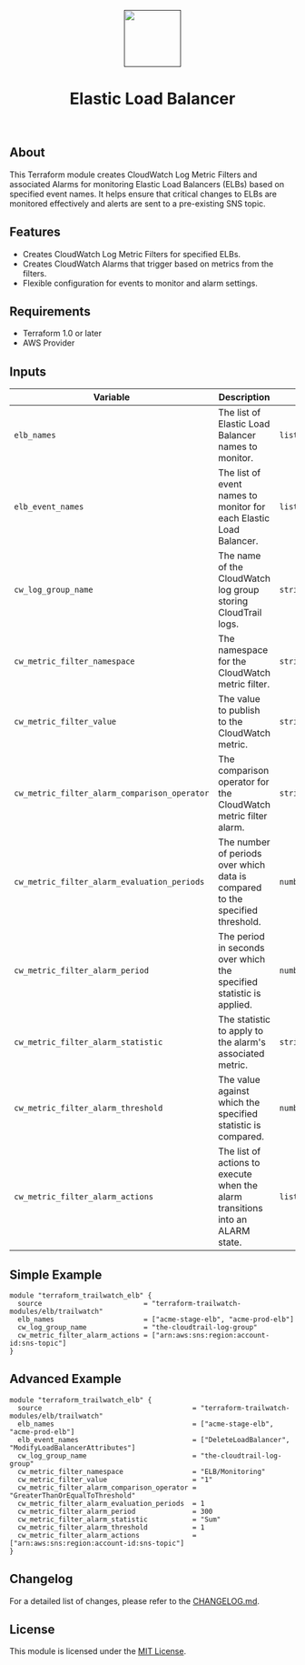 <p align="center">
  <a href="" title=""><img src="https://raw.githubusercontent.com/terraform-trailwatch-modules/art/refs/heads/main/logo.jpg" height="100" alt=""></a>
</p>

<h1 align="center">Elastic Load Balancer</h1>

<p align="center">
  <a href="https://github.com/terraform-trailwatch-modules/terraform-trailwatch-elb/releases" title="Releases"><img src="https://img.shields.io/badge/Release-1.0.1-1d1d1d?style=for-the-badge" alt=""></a>
  <a href="https://github.com/terraform-trailwatch-modules/terraform-trailwatch-elb/blob/main/LICENSE" title=""><img src="https://img.shields.io/badge/License-MIT-1d1d1d?style=for-the-badge" alt=""></a>
</p>

## About
This Terraform module creates CloudWatch Log Metric Filters and associated Alarms for monitoring Elastic Load Balancers (ELBs) based on specified event names. It helps ensure that critical changes to ELBs are monitored effectively and alerts are sent to a pre-existing SNS topic.

## Features
- Creates CloudWatch Log Metric Filters for specified ELBs.
- Creates CloudWatch Alarms that trigger based on metrics from the filters.
- Flexible configuration for events to monitor and alarm settings.

## Requirements
- Terraform 1.0 or later
- AWS Provider

## Inputs
| Variable                                     | Description                                                                                          | Type          | Default                                                   |
|----------------------------------------------|------------------------------------------------------------------------------------------------------|---------------|-----------------------------------------------------------|
| `elb_names`                                 | The list of Elastic Load Balancer names to monitor.                                                | `list(string)` | n/a                                                       |
| `elb_event_names`                           | The list of event names to monitor for each Elastic Load Balancer.                                 | `list(string)` | `["DeleteLoadBalancer", "ModifyLoadBalancerAttributes", "DeleteListener", "ModifyListener", "DeleteTargetGroup", "ModifyTargetGroup"]` |
| `cw_log_group_name`                         | The name of the CloudWatch log group storing CloudTrail logs.                                      | `string`      | n/a                                                       |
| `cw_metric_filter_namespace`                | The namespace for the CloudWatch metric filter.                                                    | `string`      | `ELB/Monitoring`                                         |
| `cw_metric_filter_value`                    | The value to publish to the CloudWatch metric.                                                     | `string`      | `1`                                                       |
| `cw_metric_filter_alarm_comparison_operator` | The comparison operator for the CloudWatch metric filter alarm.                                     | `string`      | `GreaterThanOrEqualToThreshold`                          |
| `cw_metric_filter_alarm_evaluation_periods` | The number of periods over which data is compared to the specified threshold.                       | `number`      | `1`                                                       |
| `cw_metric_filter_alarm_period`             | The period in seconds over which the specified statistic is applied.                                | `number`      | `300`                                                     |
| `cw_metric_filter_alarm_statistic`          | The statistic to apply to the alarm's associated metric.                                           | `string`      | `Sum`                                                    |
| `cw_metric_filter_alarm_threshold`          | The value against which the specified statistic is compared.                                       | `number`      | `1`                                                       |
| `cw_metric_filter_alarm_actions`            | The list of actions to execute when the alarm transitions into an ALARM state.                      | `list(string)` | `[]`                                                      |

## Simple Example
```hcl
module "terraform_trailwatch_elb" {
  source                         = "terraform-trailwatch-modules/elb/trailwatch"
  elb_names                      = ["acme-stage-elb", "acme-prod-elb"]
  cw_log_group_name              = "the-cloudtrail-log-group"
  cw_metric_filter_alarm_actions = ["arn:aws:sns:region:account-id:sns-topic"]
}
```

## Advanced Example

```hcl
module "terraform_trailwatch_elb" {
  source                                     = "terraform-trailwatch-modules/elb/trailwatch"
  elb_names                                  = ["acme-stage-elb", "acme-prod-elb"]
  elb_event_names                            = ["DeleteLoadBalancer", "ModifyLoadBalancerAttributes"]
  cw_log_group_name                          = "the-cloudtrail-log-group"
  cw_metric_filter_namespace                 = "ELB/Monitoring"
  cw_metric_filter_value                     = "1"
  cw_metric_filter_alarm_comparison_operator = "GreaterThanOrEqualToThreshold"
  cw_metric_filter_alarm_evaluation_periods  = 1
  cw_metric_filter_alarm_period              = 300
  cw_metric_filter_alarm_statistic           = "Sum"
  cw_metric_filter_alarm_threshold           = 1
  cw_metric_filter_alarm_actions             = ["arn:aws:sns:region:account-id:sns-topic"]
}
```

## Changelog
For a detailed list of changes, please refer to the [CHANGELOG.md](CHANGELOG.md).

## License
This module is licensed under the [MIT License](LICENSE).
